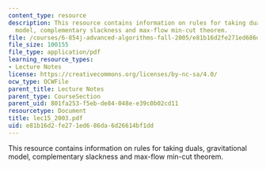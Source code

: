 ```yaml
---
content_type: resource
description: This resource contains information on rules for taking duals, gravitational
  model, complementary slackness and max-flow min-cut theorem.
file: /courses/6-854j-advanced-algorithms-fall-2005/e81b16d2fe271ed686da6d26614bf1dd_lec15_2003.pdf
file_size: 100155
file_type: application/pdf
learning_resource_types:
- Lecture Notes
license: https://creativecommons.org/licenses/by-nc-sa/4.0/
ocw_type: OCWFile
parent_title: Lecture Notes
parent_type: CourseSection
parent_uid: 801fa253-f5eb-de84-048e-e39c0b02cd11
resourcetype: Document
title: lec15_2003.pdf
uid: e81b16d2-fe27-1ed6-86da-6d26614bf1dd
---
```

This resource contains information on rules for taking duals, gravitational model, complementary slackness and max-flow min-cut theorem.
